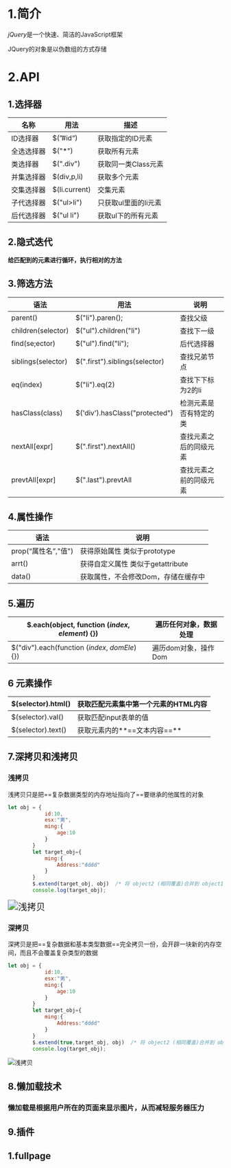 # 1.简介

*jQuery*是一个快速、简洁的JavaScript框架

JQuery的对象是以伪数组的方式存储

# 2.API

## 1.选择器

| 名称       | 用法          | 描述                 |
| ---------- | ------------- | -------------------- |
| ID选择器   | $(”#id“)      | 获取指定的ID元素     |
| 全选选择器 | $("*")        | 获取所有元素         |
| 类选择器   | $(".div")     | 获取同一类Class元素  |
| 并集选择器 | $(div,p,li)   | 获取多个元素         |
| 交集选择器 | $(li.current) | 交集元素             |
| 子代选择器 | $("ul>li")    | 只获取ul里面的li元素 |
| 后代选择器 | $("ul li")    | 获取ul下的所有元素 |

## 2.隐式迭代

**给匹配到的元素进行循环，执行相对的方法**

## 3.筛选方法

| 语法               | 用法                           | 说明                   |
| ------------------ | ------------------------------ | ---------------------- |
| parent()           | $("li").paren();               | 查找父级               |
| children(selector) | $("ul").children("li")         | 查找下一级             |
| find(se;ector)     | $("ul").find("li");            | 后代选择器             |
| siblings(selector) | $(".first").siblings(selector) | 查找兄弟节点           |
| eq(index)          | $("li").eq(2)                  | 查找下下标为2的li      |
| hasClass(class)    | $('div').hasClass("protected") | 检测元素是否有特定的类 |
| nextAll[expr]      | $(".first").nextAll()          | 查找元素之后的同级元素 |
| prevtAll[expr]     | $(".last").prevtAll            | 查找元素之前的同级元素 |

## 4.属性操作

| 语法   | 说明                         |
| ------ | ---------------------------- |
| prop(“属性名”,"值") | 获得原始属性 类似于prototype |
| arrt() | 获得自定义属性 类似于getattribute |
| data()|获取属性，不会修改Dom，存储在缓存中|

## 5.遍历

| $.each(object, function (*index*, *element*) {}) | 遍历任何对象，数据处理 |
| ------------------------------------------------ | ---------------------- |
| $("div").each(function (*index*, *domEle*) {})   | 遍历dom对象，操作Dom   |

## 6 元素操作

| $(selector).html() | 获取匹配元素集中第一个元素的HTML内容 |
| ------------------ | ------------------------------------ |
| $(selector).val()  | 获取匹配input表单的值                |
| $(selector).text() | 获取元素内的**==文本内容==**         |

## 7.深拷贝和浅拷贝

### 浅拷贝
浅拷贝只是把==复杂数据类型的内存地址指向了==要继承的他属性的对象

```js
let obj = {
            id:10,
            esx:"男",
            ming:{
                age:10
            }
        }
        let target_obj={
            ming:{
                Address:"dddd"
            }
        }
        $.extend(target_obj, obj)  /* 将 object2 (相同覆盖)合并到 object1中 */
        console.log(target_obj);
```

<img src="C:\Users\Administrator\OneDrive\文档\markdown_img\浅拷贝.PNG" alt="浅拷贝" style="zoom:150%;" />

### 深拷贝
深拷贝是把==复杂数据和基本类型数据==完全拷贝一份，会开辟一块新的内存空间，而且不会覆盖复杂类型的数据
```js
let obj = {
            id:10,
            esx:"男",
            ming:{
                age:10
            }
        }
        let target_obj={
            ming:{
                Address:"dddd"
            }
        }
        $.extend(true,target_obj, obj)  /* 将 object2 (相同覆盖)合并到 object1中 */
        console.log(target_obj);
```

![浅拷贝](C:\Users\Administrator\OneDrive\文档\markdown_img\浅拷贝.PNG)

## 8.懒加载技术

### 懒加载是根据用户所在的页面来显示图片，从而减轻服务器压力

## 9.插件

## 1.fullpage

